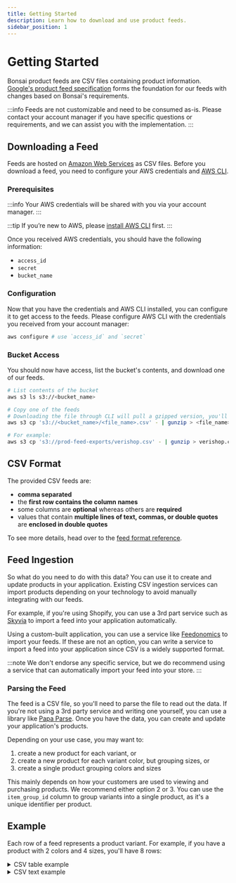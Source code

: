 ```yaml
---
title: Getting Started
description: Learn how to download and use product feeds.
sidebar_position: 1
---
```


# Getting Started

Bonsai product feeds are CSV files containing product information. [Google's product feed specification](https://support.google.com/merchants/answer/7052112?hl=en) forms the foundation for our feeds with changes based on Bonsai's requirements.

:::info
Feeds are not customizable and need to be consumed as-is. Please contact your account manager if you have specific questions or requirements, and we can assist you with the implementation.
:::

## Downloading a Feed

Feeds are hosted on [Amazon Web Services](https://aws.amazon.com/) as CSV files. Before you download a feed, you need to configure your AWS
credentials and [AWS CLI](https://docs.aws.amazon.com/cli/latest/userguide/getting-started-install.html).

### Prerequisites

:::info
Your AWS credentials will be shared with you via your account manager.
:::

:::tip
If you’re new to AWS, please [install AWS CLI](https://docs.aws.amazon.com/cli/latest/userguide/getting-started-install.html) first.
:::

Once you received AWS credentials, you should have the following information:

- `access_id`
- `secret`
- `bucket_name`

### Configuration

Now that you have the credentials and AWS CLI installed, you can configure it to get access to the
feeds. Please configure AWS CLI with the credentials you received from your account manager:

```bash
aws configure # use `access_id` and `secret`
```

### Bucket Access

You should now have access, list the bucket's contents, and download one of our feeds.

```bash
# List contents of the bucket
aws s3 ls s3://<bucket_name>

# Copy one of the feeds
# Downloading the file through CLI will pull a gzipped version, you'll need to `gunzip` the result.
aws s3 cp 's3://<bucket_name>/<file_name>.csv' - | gunzip > <file_name>.csv

# For example:
aws s3 cp 's3://prod-feed-exports/verishop.csv' - | gunzip > verishop.csv
```

## CSV Format

The provided CSV feeds are:

- **comma separated**
- the **first row contains the column names**
- some columns are **optional** whereas others are **required**
- values that contain **multiple lines of text, commas, or double quotes** are **enclosed in double quotes**

To see more details, head over to the [feed format reference](/docs/product-feeds/format).

## Feed Ingestion

So what do you need to do with this data? You can use it to create and update products in your application. Existing CSV ingestion services can import products depending on your technology to avoid manually integrating with our feeds.

For example, if you're using Shopify, you can use a 3rd part service such as [Skyvia](https://skyvia.com/data-integration/shopify-csv-file-import-and-export) to import a feed into your application automatically.

Using a custom-built application, you can use a service like [Feedonomics](https://feedonomics.com/) to import your feeds. If these are not an option, you can write a service to import a feed into your application since CSV is a widely supported format.

:::note
We don't endorse any specific service, but we do recommend using a service that can automatically import your feed into your store.
:::

### Parsing the Feed

The feed is a CSV file, so you'll need to parse the file to read out the data. If you're not using a 3rd party service and writing one yourself, you can use a library like [Papa Parse](https://www.papaparse.com/). Once you have the data, you can create and update your application's products.

Depending on your use case, you may want to:

1. create a new product for each variant, or
2. create a new product for each variant color, but grouping sizes, or
3. create a single product grouping colors and sizes

This mainly depends on how your customers are used to viewing and purchasing products. We recommend either option 2 or 3. You can use the `item_group_id` column to group variants into a single product, as it's a unique identifier per product.

## Example

Each row of a feed represents a product variant. For example, if you have a product with 2 colors
and 4 sizes, you'll have 8 rows:

<details>
  <summary>CSV table example</summary>
  <div>

id | title | link | description | image_link | additional_image_link | availability | quantity | price | sale_price | google_product_category | brand | color | gender | size | size_type | item_group_id | affiliate_item_group_id | option1 | option2 | option3 | option4 | option5 | option6 | option7 | option8 | option9 | total_ratings | star_rating | created_at | updated_at
--|--|--|--|--|--|--|--|--|--|--|--|--|--|--|--|--|--|--|--|--|--|--|--|--|--|--|--
M00679529706740 | Joelle Sweater Dress | https://verishop.sjv.io/c/2970856/1493616/15992?prodsku=M00679529571225&u=https%3A%2F%2Fwww.verishop.com%2Fcrescent%2Fmarketplace%2Fjoelle-sweater-dress%2Fp7575809654978%3Fcolor%3Dblack%26variant_id%3D42700732793026&intsrc=CATF_11086 | <div style={{ minWidth: 500 }}>This Mini Sweater Dress features turtleneck, long oversized sleeves, and fringe detail on arms and across back.<br /><br />- Ribbed knit sweater dress<br />- Turtleneck<br />- Fringe detail on arms and across back<br />- Oversized sleeves<br />- Mini length<br /><br />Model Measurement:<br />- Model is wearing size S<br />- Height: 5'9"<br />- Bust: 32"<br />- Waist: 24"<br />- Hips: 34 </div> | https://sharpener.shopbonsai.ca/i/ibVj7L3r2L.jpeg | <div style={{ minWidth: 700 }}>https://sharpener.shopbonsai.ca/i/NUGIkTxyN.jpeg,https://sharpener.shopbonsai.ca/i/l06wqjhhRX.jpeg,https://sharpener.shopbonsai.ca/i/G05oQal19.jpeg,https://sharpener.shopbonsai.ca/i/ABzdpkgLD.jpeg,https://sharpener.shopbonsai.ca/i/E1_Tv5HdOs.jpeg,https://sharpener.shopbonsai.ca/i/ePSYnwnl17.jpeg</div> | in_stock | 250 | 128.0 USD | | Apparel & Accessories > Clothing > Dresses | CRESCENT | Black | female | XS | | clad6pg5z00eu012gfz7hfm92 | 7575809654978 | | | | | | | | | | | | 2022-11-12T00:23:14.685Z | 2022-12-05T17:09:21.959Z
M00679529825786 | Joelle Sweater Dress | https://verishop.sjv.io/c/2970856/1493616/15992?prodsku=M00679529571225&u=https%3A%2F%2Fwww.verishop.com%2Fcrescent%2Fmarketplace%2Fjoelle-sweater-dress%2Fp7575809654978%3Fcolor%3Dblack%26variant_id%3D42700732793026&intsrc=CATF_11086 | <div style={{ minWidth: 500 }}>This Mini Sweater Dress features turtleneck, long oversized sleeves, and fringe detail on arms and across back.<br /><br />- Ribbed knit sweater dress<br />- Turtleneck<br />- Fringe detail on arms and across back<br />- Oversized sleeves<br />- Mini length<br /><br />Model Measurement:<br />- Model is wearing size S<br />- Height: 5'9"<br />- Bust: 32"<br />- Waist: 24"<br />- Hips: 34" </div> | https://sharpener.shopbonsai.ca/i/ebpRBj2lI.jpeg | <div style={{ minWidth: 700 }}>https://sharpener.shopbonsai.ca/i/cFydIvml0j.jpeg,https://sharpener.shopbonsai.ca/i/OmWBH3_nv.jpeg,https://sharpener.shopbonsai.ca/i/lXYaZ3Towx.jpeg,https://sharpener.shopbonsai.ca/i/CfBCWtxzfI.jpeg,https://sharpener.shopbonsai.ca/i/Qer468W2XF.jpeg,https://sharpener.shopbonsai.ca/i/cQyMAZk8R.jpeg</div> | in_stock | 250 | 128.0 USD | | Apparel & Accessories > Clothing > Dresses | CRESCENT | Tan | female | S | | clad6pg5z00eu012gfz7hfm92 | 7575809654978 | | | | | | | | | | | | 2022-11-12T00:23:14.685Z | 2022-12-05T17:09:21.959Z
M00679529832364 | Joelle Sweater Dress | https://verishop.sjv.io/c/2970856/1493616/15992?prodsku=M00679529571225&u=https%3A%2F%2Fwww.verishop.com%2Fcrescent%2Fmarketplace%2Fjoelle-sweater-dress%2Fp7575809654978%3Fcolor%3Dblack%26variant_id%3D42700732793026&intsrc=CATF_11086 | <div style={{ minWidth: 500 }}>This Mini Sweater Dress features turtleneck, long oversized sleeves, and fringe detail on arms and across back.<br /><br />- Ribbed knit sweater dress<br />- Turtleneck<br />- Fringe detail on arms and across back<br />- Oversized sleeves<br />- Mini length<br /><br />Model Measurement:<br />- Model is wearing size S<br />- Height: 5'9"<br />- Bust: 32"<br />- Waist: 24"<br />- Hips: 34" </div> | https://sharpener.shopbonsai.ca/i/ibVj7L3r2L.jpeg | <div style={{ minWidth: 700 }}>https://sharpener.shopbonsai.ca/i/NUGIkTxyN.jpeg,https://sharpener.shopbonsai.ca/i/l06wqjhhRX.jpeg,https://sharpener.shopbonsai.ca/i/G05oQal19.jpeg,https://sharpener.shopbonsai.ca/i/ABzdpkgLD.jpeg,https://sharpener.shopbonsai.ca/i/E1_Tv5HdOs.jpeg,https://sharpener.shopbonsai.ca/i/ePSYnwnl17.jpeg</div> | in_stock | 250 | 128.0 USD | | Apparel & Accessories > Clothing > Dresses | CRESCENT | Black | female | M | | clad6pg5z00eu012gfz7hfm92 | 7575809654978 | | | | | | | | | | | | 2022-11-12T00:23:14.685Z | 2022-12-05T17:09:21.959Z
M00679529880785 | Joelle Sweater Dress | https://verishop.sjv.io/c/2970856/1493616/15992?prodsku=M00679529571225&u=https%3A%2F%2Fwww.verishop.com%2Fcrescent%2Fmarketplace%2Fjoelle-sweater-dress%2Fp7575809654978%3Fcolor%3Dblack%26variant_id%3D42700732793026&intsrc=CATF_11086 | <div style={{ minWidth: 500 }}>This Mini Sweater Dress features turtleneck, long oversized sleeves, and fringe detail on arms and across back.<br /><br />- Ribbed knit sweater dress<br />- Turtleneck<br />- Fringe detail on arms and across back<br />- Oversized sleeves<br />- Mini length<br /><br />Model Measurement:<br />- Model is wearing size S<br />- Height: 5'9"<br />- Bust: 32"<br />- Waist: 24"<br />- Hips: 34" </div> | https://sharpener.shopbonsai.ca/i/ibVj7L3r2L.jpeg | <div style={{ minWidth: 700 }}>https://sharpener.shopbonsai.ca/i/NUGIkTxyN.jpeg,https://sharpener.shopbonsai.ca/i/l06wqjhhRX.jpeg,https://sharpener.shopbonsai.ca/i/G05oQal19.jpeg,https://sharpener.shopbonsai.ca/i/ABzdpkgLD.jpeg,https://sharpener.shopbonsai.ca/i/E1_Tv5HdOs.jpeg,https://sharpener.shopbonsai.ca/i/ePSYnwnl17.jpeg</div> | in_stock | 250 | 128.0 USD | | Apparel & Accessories > Clothing > Dresses | CRESCENT | Black | female | L | | clad6pg5z00eu012gfz7hfm92 | 7575809654978 | | | | | | | | | | | | 2022-11-12T00:23:14.685Z | 2022-12-05T17:09:21.959Z
M00679529571225 | Joelle Sweater Dress | https://verishop.sjv.io/c/2970856/1493616/15992?prodsku=M00679529571225&u=https%3A%2F%2Fwww.verishop.com%2Fcrescent%2Fmarketplace%2Fjoelle-sweater-dress%2Fp7575809654978%3Fcolor%3Dblack%26variant_id%3D42700732793026&intsrc=CATF_11086 | <div style={{ minWidth: 500 }}>This Mini Sweater Dress features turtleneck, long oversized sleeves, and fringe detail on arms and across back.<br /><br />- Ribbed knit sweater dress<br />- Turtleneck<br />- Fringe detail on arms and across back<br />- Oversized sleeves<br />- Mini length<br /><br />Model Measurement:<br />- Model is wearing size S<br />- Height: 5'9"<br />- Bust: 32"<br />- Waist: 24"<br />- Hips: 34" </div> | https://sharpener.shopbonsai.ca/i/ibVj7L3r2L.jpeg | <div style={{ minWidth: 700 }}>https://sharpener.shopbonsai.ca/i/NUGIkTxyN.jpeg,https://sharpener.shopbonsai.ca/i/l06wqjhhRX.jpeg,https://sharpener.shopbonsai.ca/i/G05oQal19.jpeg,https://sharpener.shopbonsai.ca/i/ABzdpkgLD.jpeg,https://sharpener.shopbonsai.ca/i/E1_Tv5HdOs.jpeg,https://sharpener.shopbonsai.ca/i/ePSYnwnl17.jpeg</div> | in_stock | 250 | 128.0 USD | | Apparel & Accessories > Clothing > Dresses | CRESCENT | Black | female | S | | clad6pg5z00eu012gfz7hfm92 | 7575809654978 | | | | | | | | | | | | 2022-11-12T00:23:14.685Z | 2022-12-05T17:09:21.959Z
M00679529714066 | Joelle Sweater Dress | https://verishop.sjv.io/c/2970856/1493616/15992?prodsku=M00679529571225&u=https%3A%2F%2Fwww.verishop.com%2Fcrescent%2Fmarketplace%2Fjoelle-sweater-dress%2Fp7575809654978%3Fcolor%3Dblack%26variant_id%3D42700732793026&intsrc=CATF_11086 | <div style={{ minWidth: 500 }}>This Mini Sweater Dress features turtleneck, long oversized sleeves, and fringe detail on arms and across back.<br /><br />- Ribbed knit sweater dress<br />- Turtleneck<br />- Fringe detail on arms and across back<br />- Oversized sleeves<br />- Mini length<br /><br />Model Measurement:<br />- Model is wearing size S<br />- Height: 5'9"<br />- Bust: 32"<br />- Waist: 24"<br />- Hips: 34" </div> | https://sharpener.shopbonsai.ca/i/ebpRBj2lI.jpeg | <div style={{ minWidth: 700 }}>https://sharpener.shopbonsai.ca/i/cFydIvml0j.jpeg,https://sharpener.shopbonsai.ca/i/OmWBH3_nv.jpeg,https://sharpener.shopbonsai.ca/i/lXYaZ3Towx.jpeg,https://sharpener.shopbonsai.ca/i/CfBCWtxzfI.jpeg,https://sharpener.shopbonsai.ca/i/Qer468W2XF.jpeg,https://sharpener.shopbonsai.ca/i/cQyMAZk8R.jpeg</div> | in_stock | 250 | 128.0 USD | | Apparel & Accessories > Clothing > Dresses | CRESCENT | Tan | female | L | | clad6pg5z00eu012gfz7hfm92 | 7575809654978 | | | | | | | | | | | | 2022-11-12T00:23:14.685Z | 2022-12-05T17:09:21.959Z
M00679529736280 | Joelle Sweater Dress | https://verishop.sjv.io/c/2970856/1493616/15992?prodsku=M00679529571225&u=https%3A%2F%2Fwww.verishop.com%2Fcrescent%2Fmarketplace%2Fjoelle-sweater-dress%2Fp7575809654978%3Fcolor%3Dblack%26variant_id%3D42700732793026&intsrc=CATF_11086 | <div style={{ minWidth: 500 }}>This Mini Sweater Dress features turtleneck, long oversized sleeves, and fringe detail on arms and across back.<br /><br />- Ribbed knit sweater dress<br />- Turtleneck<br />- Fringe detail on arms and across back<br />- Oversized sleeves<br />- Mini length<br /><br />Model Measurement:<br />- Model is wearing size S<br />- Height: 5'9"<br />- Bust: 32"<br />- Waist: 24"<br />- Hips: 34" </div> | https://sharpener.shopbonsai.ca/i/ebpRBj2lI.jpeg | <div style={{ minWidth: 700 }}>https://sharpener.shopbonsai.ca/i/cFydIvml0j.jpeg,https://sharpener.shopbonsai.ca/i/OmWBH3_nv.jpeg,https://sharpener.shopbonsai.ca/i/lXYaZ3Towx.jpeg,https://sharpener.shopbonsai.ca/i/CfBCWtxzfI.jpeg,https://sharpener.shopbonsai.ca/i/Qer468W2XF.jpeg,https://sharpener.shopbonsai.ca/i/cQyMAZk8R.jpeg</div> | in_stock | 250 | 128.0 USD | | Apparel & Accessories > Clothing > Dresses | CRESCENT | Tan | female | XS | | clad6pg5z00eu012gfz7hfm92 | 7575809654978 | | | | | | | | | | | | 2022-11-12T00:23:14.685Z | 2022-12-05T17:09:21.959Z
M00679529896908 | Joelle Sweater Dress | https://verishop.sjv.io/c/2970856/1493616/15992?prodsku=M00679529571225&u=https%3A%2F%2Fwww.verishop.com%2Fcrescent%2Fmarketplace%2Fjoelle-sweater-dress%2Fp7575809654978%3Fcolor%3Dblack%26variant_id%3D42700732793026&intsrc=CATF_11086 | <div style={{ minWidth: 500 }}>This Mini Sweater Dress features turtleneck, long oversized sleeves, and fringe detail on arms and across back.<br /><br />- Ribbed knit sweater dress<br />- Turtleneck<br />- Fringe detail on arms and across back<br />- Oversized sleeves<br />- Mini length<br /><br />Model Measurement:<br />- Model is wearing size S<br />- Height: 5'9"<br />- Bust: 32"<br />- Waist: 24"<br />- Hips: 34" </div> | https://sharpener.shopbonsai.ca/i/ebpRBj2lI.jpeg | <div style={{ minWidth: 700 }}>https://sharpener.shopbonsai.ca/i/cFydIvml0j.jpeg,https://sharpener.shopbonsai.ca/i/OmWBH3_nv.jpeg,https://sharpener.shopbonsai.ca/i/lXYaZ3Towx.jpeg,https://sharpener.shopbonsai.ca/i/CfBCWtxzfI.jpeg,https://sharpener.shopbonsai.ca/i/Qer468W2XF.jpeg,https://sharpener.shopbonsai.ca/i/cQyMAZk8R.jpeg</div> | in_stock | 250 | 128.0 USD | | Apparel & Accessories > Clothing > Dresses | CRESCENT | Tan | female | M | | clad6pg5z00eu012gfz7hfm92 | 7575809654978 | | | | | | | | | | | | 2022-11-12T00:23:14.685Z | 2022-12-05T17:09:21.959Z

  </div>
</details>

<details>
  <summary>
    CSV text example
  </summary>

  <div>

```csv
id,title,link,description,image_link,additional_image_link,availability,quantity,price,sale_price,google_product_category,brand,color,gender,size,size_type,item_group_id,affiliate_item_group_id,option1,option2,option3,option4,option5,option6,option7,option8,option9,total_ratings,star_rating,created_at,updated_at
M00679529706740,Joelle Sweater Dress,https://verishop.sjv.io/c/2970856/1493616/15992?prodsku=M00679529571225&u=https%3A%2F%2Fwww.verishop.com%2Fcrescent%2Fmarketplace%2Fjoelle-sweater-dress%2Fp7575809654978%3Fcolor%3Dblack%26variant_id%3D42700732793026&intsrc=CATF_11086,"This Mini Sweater Dress features turtleneck, long oversized sleeves, and fringe detail on arms and across back.

- Ribbed knit sweater dress
- Turtleneck
- Fringe detail on arms and across back
- Oversized sleeves
- Mini length

Model Measurement:
- Model is wearing size S
- Height: 5'9""
- Bust: 32""
- Waist: 24""
- Hips: 34""",https://sharpener.shopbonsai.ca/i/ibVj7L3r2L.jpeg,"https://sharpener.shopbonsai.ca/i/NUGIkTxyN.jpeg,https://sharpener.shopbonsai.ca/i/l06wqjhhRX.jpeg,https://sharpener.shopbonsai.ca/i/G05oQal19.jpeg,https://sharpener.shopbonsai.ca/i/ABzdpkgLD.jpeg,https://sharpener.shopbonsai.ca/i/E1_Tv5HdOs.jpeg,https://sharpener.shopbonsai.ca/i/ePSYnwnl17.jpeg",in_stock,250,128.0 USD,,Apparel & Accessories > Clothing > Dresses,CRESCENT,Black,female,XS,,clad6pg5z00eu012gfz7hfm92,7575809654978,,,,,,,,,,,,2022-11-12T00:23:14.685Z,2022-12-05T17:09:21.959Z
M00679529825786,Joelle Sweater Dress,https://verishop.sjv.io/c/2970856/1493616/15992?prodsku=M00679529571225&u=https%3A%2F%2Fwww.verishop.com%2Fcrescent%2Fmarketplace%2Fjoelle-sweater-dress%2Fp7575809654978%3Fcolor%3Dblack%26variant_id%3D42700732793026&intsrc=CATF_11086,"This Mini Sweater Dress features turtleneck, long oversized sleeves, and fringe detail on arms and across back.

- Ribbed knit sweater dress
- Turtleneck
- Fringe detail on arms and across back
- Oversized sleeves
- Mini length

Model Measurement:
- Model is wearing size S
- Height: 5'9""
- Bust: 32""
- Waist: 24""
- Hips: 34""",https://sharpener.shopbonsai.ca/i/ebpRBj2lI.jpeg,"https://sharpener.shopbonsai.ca/i/cFydIvml0j.jpeg,https://sharpener.shopbonsai.ca/i/OmWBH3_nv.jpeg,https://sharpener.shopbonsai.ca/i/lXYaZ3Towx.jpeg,https://sharpener.shopbonsai.ca/i/CfBCWtxzfI.jpeg,https://sharpener.shopbonsai.ca/i/Qer468W2XF.jpeg,https://sharpener.shopbonsai.ca/i/cQyMAZk8R.jpeg",in_stock,250,128.0 USD,,Apparel & Accessories > Clothing > Dresses,CRESCENT,Tan,female,S,,clad6pg5z00eu012gfz7hfm92,7575809654978,,,,,,,,,,,,2022-11-12T00:23:14.685Z,2022-12-05T17:09:21.959Z
M00679529832364,Joelle Sweater Dress,https://verishop.sjv.io/c/2970856/1493616/15992?prodsku=M00679529571225&u=https%3A%2F%2Fwww.verishop.com%2Fcrescent%2Fmarketplace%2Fjoelle-sweater-dress%2Fp7575809654978%3Fcolor%3Dblack%26variant_id%3D42700732793026&intsrc=CATF_11086,"This Mini Sweater Dress features turtleneck, long oversized sleeves, and fringe detail on arms and across back.

- Ribbed knit sweater dress
- Turtleneck
- Fringe detail on arms and across back
- Oversized sleeves
- Mini length

Model Measurement:
- Model is wearing size S
- Height: 5'9""
- Bust: 32""
- Waist: 24""
- Hips: 34""",https://sharpener.shopbonsai.ca/i/ibVj7L3r2L.jpeg,"https://sharpener.shopbonsai.ca/i/NUGIkTxyN.jpeg,https://sharpener.shopbonsai.ca/i/l06wqjhhRX.jpeg,https://sharpener.shopbonsai.ca/i/G05oQal19.jpeg,https://sharpener.shopbonsai.ca/i/ABzdpkgLD.jpeg,https://sharpener.shopbonsai.ca/i/E1_Tv5HdOs.jpeg,https://sharpener.shopbonsai.ca/i/ePSYnwnl17.jpeg",in_stock,250,128.0 USD,,Apparel & Accessories > Clothing > Dresses,CRESCENT,Black,female,M,,clad6pg5z00eu012gfz7hfm92,7575809654978,,,,,,,,,,,,2022-11-12T00:23:14.685Z,2022-12-05T17:09:21.959Z
M00679529880785,Joelle Sweater Dress,https://verishop.sjv.io/c/2970856/1493616/15992?prodsku=M00679529571225&u=https%3A%2F%2Fwww.verishop.com%2Fcrescent%2Fmarketplace%2Fjoelle-sweater-dress%2Fp7575809654978%3Fcolor%3Dblack%26variant_id%3D42700732793026&intsrc=CATF_11086,"This Mini Sweater Dress features turtleneck, long oversized sleeves, and fringe detail on arms and across back.

- Ribbed knit sweater dress
- Turtleneck
- Fringe detail on arms and across back
- Oversized sleeves
- Mini length

Model Measurement:
- Model is wearing size S
- Height: 5'9""
- Bust: 32""
- Waist: 24""
- Hips: 34""",https://sharpener.shopbonsai.ca/i/ibVj7L3r2L.jpeg,"https://sharpener.shopbonsai.ca/i/NUGIkTxyN.jpeg,https://sharpener.shopbonsai.ca/i/l06wqjhhRX.jpeg,https://sharpener.shopbonsai.ca/i/G05oQal19.jpeg,https://sharpener.shopbonsai.ca/i/ABzdpkgLD.jpeg,https://sharpener.shopbonsai.ca/i/E1_Tv5HdOs.jpeg,https://sharpener.shopbonsai.ca/i/ePSYnwnl17.jpeg",in_stock,250,128.0 USD,,Apparel & Accessories > Clothing > Dresses,CRESCENT,Black,female,L,,clad6pg5z00eu012gfz7hfm92,7575809654978,,,,,,,,,,,,2022-11-12T00:23:14.685Z,2022-12-05T17:09:21.959Z
M00679529571225,Joelle Sweater Dress,https://verishop.sjv.io/c/2970856/1493616/15992?prodsku=M00679529571225&u=https%3A%2F%2Fwww.verishop.com%2Fcrescent%2Fmarketplace%2Fjoelle-sweater-dress%2Fp7575809654978%3Fcolor%3Dblack%26variant_id%3D42700732793026&intsrc=CATF_11086,"This Mini Sweater Dress features turtleneck, long oversized sleeves, and fringe detail on arms and across back.

- Ribbed knit sweater dress
- Turtleneck
- Fringe detail on arms and across back
- Oversized sleeves
- Mini length

Model Measurement:
- Model is wearing size S
- Height: 5'9""
- Bust: 32""
- Waist: 24""
- Hips: 34""",https://sharpener.shopbonsai.ca/i/ibVj7L3r2L.jpeg,"https://sharpener.shopbonsai.ca/i/NUGIkTxyN.jpeg,https://sharpener.shopbonsai.ca/i/l06wqjhhRX.jpeg,https://sharpener.shopbonsai.ca/i/G05oQal19.jpeg,https://sharpener.shopbonsai.ca/i/ABzdpkgLD.jpeg,https://sharpener.shopbonsai.ca/i/E1_Tv5HdOs.jpeg,https://sharpener.shopbonsai.ca/i/ePSYnwnl17.jpeg",in_stock,250,128.0 USD,,Apparel & Accessories > Clothing > Dresses,CRESCENT,Black,female,S,,clad6pg5z00eu012gfz7hfm92,7575809654978,,,,,,,,,,,,2022-11-12T00:23:14.685Z,2022-12-05T17:09:21.959Z
M00679529714066,Joelle Sweater Dress,https://verishop.sjv.io/c/2970856/1493616/15992?prodsku=M00679529571225&u=https%3A%2F%2Fwww.verishop.com%2Fcrescent%2Fmarketplace%2Fjoelle-sweater-dress%2Fp7575809654978%3Fcolor%3Dblack%26variant_id%3D42700732793026&intsrc=CATF_11086,"This Mini Sweater Dress features turtleneck, long oversized sleeves, and fringe detail on arms and across back.

- Ribbed knit sweater dress
- Turtleneck
- Fringe detail on arms and across back
- Oversized sleeves
- Mini length

Model Measurement:
- Model is wearing size S
- Height: 5'9""
- Bust: 32""
- Waist: 24""
- Hips: 34""",https://sharpener.shopbonsai.ca/i/ebpRBj2lI.jpeg,"https://sharpener.shopbonsai.ca/i/cFydIvml0j.jpeg,https://sharpener.shopbonsai.ca/i/OmWBH3_nv.jpeg,https://sharpener.shopbonsai.ca/i/lXYaZ3Towx.jpeg,https://sharpener.shopbonsai.ca/i/CfBCWtxzfI.jpeg,https://sharpener.shopbonsai.ca/i/Qer468W2XF.jpeg,https://sharpener.shopbonsai.ca/i/cQyMAZk8R.jpeg",in_stock,250,128.0 USD,,Apparel & Accessories > Clothing > Dresses,CRESCENT,Tan,female,L,,clad6pg5z00eu012gfz7hfm92,7575809654978,,,,,,,,,,,,2022-11-12T00:23:14.685Z,2022-12-05T17:09:21.959Z
M00679529736280,Joelle Sweater Dress,https://verishop.sjv.io/c/2970856/1493616/15992?prodsku=M00679529571225&u=https%3A%2F%2Fwww.verishop.com%2Fcrescent%2Fmarketplace%2Fjoelle-sweater-dress%2Fp7575809654978%3Fcolor%3Dblack%26variant_id%3D42700732793026&intsrc=CATF_11086,"This Mini Sweater Dress features turtleneck, long oversized sleeves, and fringe detail on arms and across back.

- Ribbed knit sweater dress
- Turtleneck
- Fringe detail on arms and across back
- Oversized sleeves
- Mini length

Model Measurement:
- Model is wearing size S
- Height: 5'9""
- Bust: 32""
- Waist: 24""
- Hips: 34""",https://sharpener.shopbonsai.ca/i/ebpRBj2lI.jpeg,"https://sharpener.shopbonsai.ca/i/cFydIvml0j.jpeg,https://sharpener.shopbonsai.ca/i/OmWBH3_nv.jpeg,https://sharpener.shopbonsai.ca/i/lXYaZ3Towx.jpeg,https://sharpener.shopbonsai.ca/i/CfBCWtxzfI.jpeg,https://sharpener.shopbonsai.ca/i/Qer468W2XF.jpeg,https://sharpener.shopbonsai.ca/i/cQyMAZk8R.jpeg",in_stock,250,128.0 USD,,Apparel & Accessories > Clothing > Dresses,CRESCENT,Tan,female,XS,,clad6pg5z00eu012gfz7hfm92,7575809654978,,,,,,,,,,,,2022-11-12T00:23:14.685Z,2022-12-05T17:09:21.959Z
M00679529896908,Joelle Sweater Dress,https://verishop.sjv.io/c/2970856/1493616/15992?prodsku=M00679529571225&u=https%3A%2F%2Fwww.verishop.com%2Fcrescent%2Fmarketplace%2Fjoelle-sweater-dress%2Fp7575809654978%3Fcolor%3Dblack%26variant_id%3D42700732793026&intsrc=CATF_11086,"This Mini Sweater Dress features turtleneck, long oversized sleeves, and fringe detail on arms and across back.

- Ribbed knit sweater dress
- Turtleneck
- Fringe detail on arms and across back
- Oversized sleeves
- Mini length

Model Measurement:
- Model is wearing size S
- Height: 5'9""
- Bust: 32""
- Waist: 24""
- Hips: 34""",https://sharpener.shopbonsai.ca/i/ebpRBj2lI.jpeg,"https://sharpener.shopbonsai.ca/i/cFydIvml0j.jpeg,https://sharpener.shopbonsai.ca/i/OmWBH3_nv.jpeg,https://sharpener.shopbonsai.ca/i/lXYaZ3Towx.jpeg,https://sharpener.shopbonsai.ca/i/CfBCWtxzfI.jpeg,https://sharpener.shopbonsai.ca/i/Qer468W2XF.jpeg,https://sharpener.shopbonsai.ca/i/cQyMAZk8R.jpeg",in_stock,250,128.0 USD,,Apparel & Accessories > Clothing > Dresses,CRESCENT,Tan,female,M,,clad6pg5z00eu012gfz7hfm92,7575809654978,,,,,,,,,,,,2022-11-12T00:23:14.685Z,2022-12-05T17:09:21.959Z

```

  </div>
</details>
